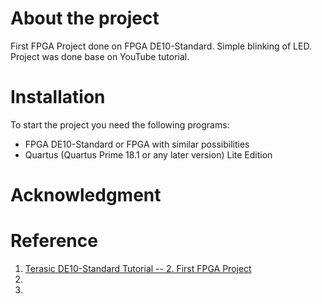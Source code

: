 # About the project
 First FPGA Project done on FPGA DE10-Standard. Simple blinking of LED. Project was done base on YouTube tutorial.
 
 # Installation
To start the project you need the following programs:

- FPGA DE10-Standard or FPGA with similar possibilities 
- Quartus (Quartus Prime 18.1 or any later version) Lite Edition

# Acknowledgment


# Reference

1. [Terasic DE10-Standard Tutorial -- 2. First FPGA Project](https://www.youtube.com/watch?v=erYag9zr0ek&t=941s)
2.
3.
